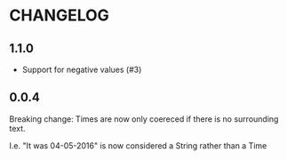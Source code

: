 # CHANGELOG

## 1.1.0

- Support for negative values (#3)

## 0.0.4

Breaking change:  Times are now only coereced if there is no surrounding text.  

I.e. "It was 04-05-2016" is now considered a String rather than a Time
